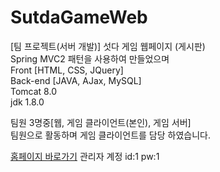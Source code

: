 # SutdaGameWeb
[팀 프로젝트(서버 개발)] 섯다 게임 웹페이지 (게시판)<br/>
Spring MVC2 패턴을 사용하여 만들었으며<br/>
Front    [HTML, CSS, JQuery]<br/>
Back-end [JAVA, AJax, MySQL]<br/>
Tomcat 8.0<br/>
jdk 1.8.0<br/>

팀원 3명중[웹, 게임 클라이언트(본인), 게임 서버]<br/>
팀원으로 활동하며 게임 클라이언트를 담당 하였습니다.

<a href="http://sunx.cafe24.com/">홈페이지 바로가기</a> 관리자 계정 id:1 pw:1
